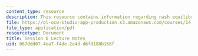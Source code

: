 ```yaml
---
content_type: resource
description: This resource contains information regarding nash equilibrium.
file: https://ol-ocw-studio-app-production.s3.amazonaws.com/courses/14-12-economic-applications-of-game-theory-fall-2012/067ddd074ea7f4de2e4dd6fd188b168f_MIT14_12F12_chapter6.pdf
file_type: application/pdf
resourcetype: Document
title: Session 6 Lecture Notes
uid: 067ddd07-4ea7-f4de-2e4d-d6fd188b168f
---
```

